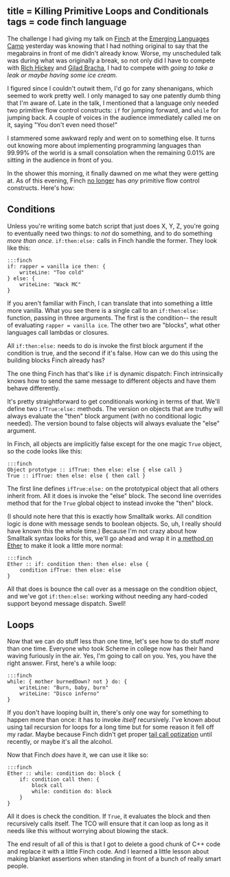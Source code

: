 title = Killing Primitive Loops and Conditionals
tags = code finch language
---
The challenge I had giving my talk on [Finch](http://finch.stuffwithstuff.com/) at the [Emerging Languages
Camp](http://emerginglangs.com/) yesterday was knowing that I had nothing original to say that the
megabrains in front of me didn't already know. Worse, my unscheduled talk was
during what was originally a break, so not only did I have to compete with
[Rich Hickey](http://clojure.org/) and [Gilad Bracha](http://bracha.org/Site/Newspeak.html), I had to compete with *going to take
a leak or maybe having some ice cream*.

I figured since I couldn't outwit them, I'd go for zany shenanigans, which
seemed to work pretty well. I only managed to say one patently dumb thing that
I'm aware of. Late in the talk, I mentioned that a language only needed two
primitive flow control constructs: `if` for jumping forward, and `while` for
jumping back. A couple of voices in the audience immediately called me on it,
saying "You don't even need those!"

I stammered some awkward reply and went on to something else. It turns out
knowing more about implementing programming languages than 99.99% of the world
is a small consolation when the remaining 0.01% are sitting in the audience in
front of you.

In the shower this morning, it finally dawned on me what they were getting at.
As of this evening, Finch [no longer](http://bitbucket.org/munificent/finch/changeset/846bdbf7e8ed) has *any* primitive flow control constructs. Here's how:

## Conditions

Unless you're writing some batch script that just does X, Y, Z, you're going
to eventually need two things: to *not* do something, and to do something
*more than once*. `if:then:else:` calls in Finch handle the former. They look
like this:

    :::finch
    if: rapper = vanilla ice then: {
        writeLine: "Too cold"
    } else: {
        writeLine: "Wack MC"
    }

If you aren't familiar with Finch, I can translate that into something a
little more vanilla. What you see there is a single call to an `if:then:else:`
function, passing in three arguments. The first is the condition-- the result
of evaluating `rapper = vanilla ice`. The other two are "blocks", what other
languages call lambdas or closures.

All `if:then:else:` needs to do is invoke the first block argument if the
condition is true, and the second if it's false. How can we do this using the
building blocks Finch already has?

The one thing Finch has that's like `if` is dynamic dispatch: Finch
intrinsically knows how to send the same message to different objects and have
them behave differently.

It's pretty straightforward to get conditionals working in terms of that.
We'll define two `ifTrue:else:` methods. The version on objects that are
truthy will always evaluate the "then" block argument (with no conditional
logic needed). The version bound to false objects will always evaluate the
"else" argument.

In Finch, all objects are implicitly false except for the one magic `True`
object, so the code looks like this:

    :::finch
    Object prototype :: ifTrue: then else: else { else call }
    True :: ifTrue: then else: else { then call }

The first line defines `ifTrue:else:` on the prototypical object that all
others inherit from. All it does is invoke the "else" block. The second line
overrides method that for the `True` global object to instead invoke the
"then" block.

(I should note here that this is exactly how Smalltalk works. All condition
logic is done with message sends to boolean objects. So, uh, I really should
have known this the whole time.) Because I'm not crazy about how Smalltalk
syntax looks for this, we'll go ahead and wrap it in [a method on Ether](http://journal.stuffwithstuff.com/2010/06/25/methods-on-the-ether-or-creating-your-own-control-structures-for-fun-and-profit/)
to make it look a little more normal:

    :::finch
    Ether :: if: condition then: then else: else {
        condition ifTrue: then else: else
    }

All that does is bounce the call over as a message on the condition object,
and we've got `if:then:else:` working without needing any hard-coded support
beyond message dispatch. Swell!

## Loops

Now that we can do stuff less than one time, let's see how to do stuff *more*
than one time. Everyone who took Scheme in college now has their hand waving
furiously in the air. Yes, I'm going to call on you. Yes, you have the right
answer. First, here's a while loop:

    :::finch
    while: { mother burnedDown? not } do: {
        writeLine: "Burn, baby, burn"
        writeLine: "Disco inferno"
    }

If you don't have looping built in, there's only one way for something to
happen more than once: it has to invoke *itself* recursively. I've known about
using tail recursion for loops for a long time but for some reason it fell off
my radar. Maybe because Finch didn't get proper [tail call optization](http://en.wikipedia.org/wiki/Tail_call_optimization)
until recently, or maybe it's all the alcohol.

Now that Finch *does* have it, we can use it like so:

    :::finch
    Ether :: while: condition do: block {
        if: condition call then: {
            block call
            while: condition do: block
        }
    }

All it does is check the condition. If `True`, it evaluates the block and then
recursively calls itself. The TCO will ensure that it can loop as long as it
needs like this without worrying about blowing the stack.

The end result of all of this is that I got to delete a good chunk of C++ code
and replace it with a little Finch code. And I learned a little lesson about
making blanket assertions when standing in front of a bunch of really smart
people.
